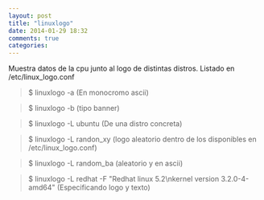 ```yaml
---
layout: post
title: "linuxlogo"
date: 2014-01-29 18:32
comments: true
categories: 
---
```

Muestra datos de la cpu junto al logo de distintas distros. Listado en /etc/linux_logo.conf

>$ linuxlogo -a (En monocromo ascii)

>$ linuxlogo -b (tipo banner)

>$ linuxlogo -L ubuntu (De una distro concreta)

>$ linuxlogo -L randon_xy (logo aleatorio dentro de los disponibles en /etc/linux_logo.conf)

>$ linuxlogo -L random_ba (aleatorio y en ascii)

>$ linuxlogo -L redhat -F "Redhat linux 5.2\nkernel version 3.2.0-4-amd64" (Especificando logo y texto)

